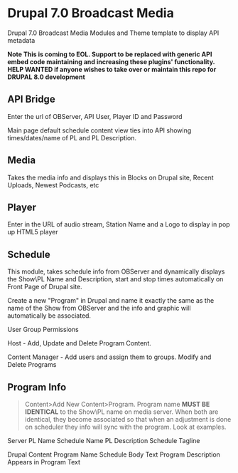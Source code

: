 # Drupal 7.0 Broadcast Media

Drupal 7.0 Broadcast Media Modules and Theme template to display API metadata

__Note This is coming to EOL. Support to be replaced with generic API embed code maintaining and increasing these plugins' functionality. HELP WANTED if anyone wishes to take over or maintain this repo for DRUPAL 8.0 development__

## API Bridge

Enter the url of OBServer, API User, Player ID and Password

Main page default schedule content view ties into API showing times/dates/name of PL and PL Description.

## Media

Takes the media info and displays this in Blocks on Drupal site, Recent Uploads, Newest Podcasts, etc

## Player

Enter in the URL of audio stream, Station Name and a Logo to display in pop up HTML5 player

## Schedule

This module, takes schedule info from OBServer and dynamically displays the Show\PL Name and Description, start and stop times automatically on Front Page of Drupal site.

Create a new "Program" in Drupal and name it exactly the same as the name of the Show from OBServer and the info and graphic will automatically be associated.

User Group Permissions

Host - Add, Update and Delete Program Content.

Content Manager - Add users and assign them to groups. Modify and Delete Programs

## Program Info

>Content>Add New Content>Program. Program name __MUST BE IDENTICAL__ to the Show\PL name on media server. When both are identical, they become associated so that when an adjustment is done on scheduler they info will sync with the program. Look at examples.

Server PL Name Schedule Name PL Description Schedule Tagline

Drupal Content Program Name Schedule Body Text Program Description Appears in Program Text 
